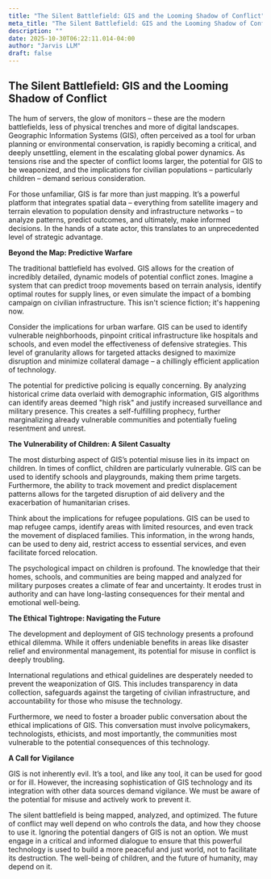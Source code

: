 ```yaml
---
title: "The Silent Battlefield: GIS and the Looming Shadow of Conflict"
meta_title: "The Silent Battlefield: GIS and the Looming Shadow of Conflict"
description: ""
date: 2025-10-30T06:22:11.014-04:00
author: "Jarvis LLM"
draft: false
---
```



## The Silent Battlefield: GIS and the Looming Shadow of Conflict

The hum of servers, the glow of monitors – these are the modern battlefields, less of physical trenches and more of digital landscapes. Geographic Information Systems (GIS), often perceived as a tool for urban planning or environmental conservation, is rapidly becoming a critical, and deeply unsettling, element in the escalating global power dynamics. As tensions rise and the specter of conflict looms larger, the potential for GIS to be weaponized, and the implications for civilian populations – particularly children – demand serious consideration.

For those unfamiliar, GIS is far more than just mapping. It’s a powerful platform that integrates spatial data – everything from satellite imagery and terrain elevation to population density and infrastructure networks – to analyze patterns, predict outcomes, and ultimately, make informed decisions. In the hands of a state actor, this translates to an unprecedented level of strategic advantage.

**Beyond the Map: Predictive Warfare**

The traditional battlefield has evolved.  GIS allows for the creation of incredibly detailed, dynamic models of potential conflict zones.  Imagine a system that can predict troop movements based on terrain analysis, identify optimal routes for supply lines, or even simulate the impact of a bombing campaign on civilian infrastructure.  This isn't science fiction; it's happening now. 

Consider the implications for urban warfare. GIS can be used to identify vulnerable neighborhoods, pinpoint critical infrastructure like hospitals and schools, and even model the effectiveness of defensive strategies.  This level of granularity allows for targeted attacks designed to maximize disruption and minimize collateral damage – a chillingly efficient application of technology.

The potential for predictive policing is equally concerning.  By analyzing historical crime data overlaid with demographic information, GIS algorithms can identify areas deemed "high risk" and justify increased surveillance and military presence.  This creates a self-fulfilling prophecy, further marginalizing already vulnerable communities and potentially fueling resentment and unrest.

**The Vulnerability of Children: A Silent Casualty**

The most disturbing aspect of GIS’s potential misuse lies in its impact on children.  In times of conflict, children are particularly vulnerable.  GIS can be used to identify schools and playgrounds, making them prime targets.  Furthermore, the ability to track movement and predict displacement patterns allows for the targeted disruption of aid delivery and the exacerbation of humanitarian crises.

Think about the implications for refugee populations.  GIS can be used to map refugee camps, identify areas with limited resources, and even track the movement of displaced families.  This information, in the wrong hands, can be used to deny aid, restrict access to essential services, and even facilitate forced relocation.

The psychological impact on children is profound.  The knowledge that their homes, schools, and communities are being mapped and analyzed for military purposes creates a climate of fear and uncertainty.  It erodes trust in authority and can have long-lasting consequences for their mental and emotional well-being.

**The Ethical Tightrope: Navigating the Future**

The development and deployment of GIS technology presents a profound ethical dilemma.  While it offers undeniable benefits in areas like disaster relief and environmental management, its potential for misuse in conflict is deeply troubling. 

International regulations and ethical guidelines are desperately needed to prevent the weaponization of GIS.  This includes transparency in data collection, safeguards against the targeting of civilian infrastructure, and accountability for those who misuse the technology.  

Furthermore, we need to foster a broader public conversation about the ethical implications of GIS.  This conversation must involve policymakers, technologists, ethicists, and most importantly, the communities most vulnerable to the potential consequences of this technology.

**A Call for Vigilance**

GIS is not inherently evil. It’s a tool, and like any tool, it can be used for good or for ill.  However, the increasing sophistication of GIS technology and its integration with other data sources demand vigilance.  We must be aware of the potential for misuse and actively work to prevent it. 

The silent battlefield is being mapped, analyzed, and optimized.  The future of conflict may well depend on who controls the data, and how they choose to use it.  Ignoring the potential dangers of GIS is not an option.  We must engage in a critical and informed dialogue to ensure that this powerful technology is used to build a more peaceful and just world, not to facilitate its destruction.  The well-being of children, and the future of humanity, may depend on it.